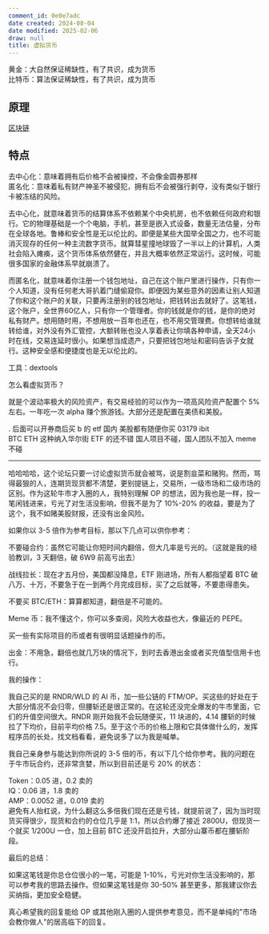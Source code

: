 ```yaml
---
comment_id: 0e0e7adc
date created: 2024-08-04
date modified: 2025-02-06
draw: null
title: 虚拟货币
---
```

黄金：大自然保证稀缺性，有了共识，成为货币  
比特币：算法保证稀缺性，有了共识，成为货币

<!-- more -->

## 原理

[区块链](区块链.md)

## 特点

去中心化：意味着拥有后价格不会被操控，不会像金圆券那样  
匿名化：意味着私有财产神圣不被侵犯，拥有后不会被强行剥夺，没有类似于银行卡被冻结的风险。

去中心化，就意味着货币的结算体系不依赖某个中央机房，也不依赖任何政府和银行。它的物理基础是一个个电脑，手机，甚至是嵌入式设备，数量无法估量，分布在全球各地。鲁棒和安全性是无以伦比的。即便是某些大国举全国之力，也不可能消灭现存的任何一种主流数字货币。就算彗星撞地球毁了一半以上的计算机，人类社会陷入瘫痪，这个货币体系依然健在，并且大概率依然正常运行。这时候，可能很多国家的金融体系早就崩溃了。

而匿名化，就意味着你注册一个钱包地址，自己在这个账户里进行操作，只有你一个人知道，没有任何老大哥扒着门缝偷窥你。即便因为某些意外的因素让别人知道了你和这个账户的关联，只要再注册别的钱包地址，把钱转出去就好了。这笔钱，这个账户，全世界60亿人，只有你一个管理者。你的钱就是你的钱，是你的绝对私有财产。想用随时用，不想用放一百年也还在，也不用交管理费。你想转给谁就转给谁，对外没有外汇管控，大额转账也没人享着表让你填各种申请，全天24小时在线，交易连延时很小。如果想当成遗产，只要把钱包地址和密码告诉子女就行。这种安全感和便捷度也是无以伦比的。

工具：dextools

怎么看虚拟货币？

就是个波动率极大的风险资产，有交易经验的可以作为一项高风险资产配置个 5% 左右。一年吃一次 alpha 赚个旅游钱。大部分还是配置在美债和美股。

. 后面可以开券商后买 b 的 etf 国内 美股都有随便你买 03179 ibit  
BTC ETH 这种纳入华尔街 ETF 的还不错 国人项目不碰，国人团队不加入 meme 不碰

---

哈哈哈哈，这个论坛只要一讨论虚拟货币就会被骂，说是割韭菜和赌狗。然而，骂得最狠的人，连期货现货都不清楚，更别提链上，交易所，一级市场和二级市场的区别。作为这轮牛市才入圈的人，我特别理解 OP 的想法，因为我也是一样，投一笔闲钱进来，亏光了对生活没影响，但我不是为了 10%-20% 的收益，要是为了这个，我不如赌美股财报，还没有出金风险。

  

如果你以 3-5 倍作为参考目标，那以下几点可以供你参考：

  

不要碰合约：虽然它可能让你短时间内翻倍，但大几率是亏光的。（这就是我的经验教训，3 天翻倍，破 6W9 前高亏出去）

  

战线拉长：现在才五月份，美国都没降息，ETF 刚进场，所有人都指望着 BTC 破八万、十万，不要急于在一到两个月完成目标，买了之后就等，不要患得患失。

  

不要买 BTC/ETH：算算都知道，翻倍是不可能的。

  

Meme 币：我不懂这个，你可以多查阅，风险大收益也大，像最近的 PEPE。

  

买一些有实际项目的币或者有很明显话题操作的币。

  

出金：不用急，翻倍也就几万块的情况下，到时去香港出金或者买充值型信用卡也行。

  

我的操作：

  

我自己买的是 RNDR/WLD 的 AI 币，加一些公链的 FTM/OP。买这些的好处在于大部分情况不会归零，但腰斩还是很正常的。在这轮还没完全爆发的牛市里面，它们的升值空间很大。RNDR 刚开始我不会玩随便买，11 块进的，4.14 腰斩的时候拉了下均价，目前平均价格 7.5。至于这个币的价格上限和它具体做什么的，发挥程序员的长处，找文档看看，避免说多了以为我是喊单。

  

我自己亲身参与能达到你所说的 3-5 倍的币，有以下几个给你参考。我的问题在于牛市玩合约，还非常贪婪，所以到目前还是亏 20% 的状态：

  

Token：0.05 进，0.2 卖的  
IQ：0.06 进，1.8 卖的  
AMP：0.0052 进，0.019 卖的  
避免有人抬杠说，为什么翻这么多倍我们现在还是亏钱，就提前说了，因为当时现货买得很少，现货和合约的仓位几乎是 1:1，所以合约爆了接近 2800U，但现货一个就买 1/200U 一仓，加上目前 BTC 还没开启拉升，大部分山寨币都在腰斩阶段。

  

最后的总结：

  

如果这笔钱是你总仓位很小的一笔，可能是 1-10%，亏光对你生活没影响的，那可以参考我的思路去操作。但如果这笔钱是你 30-50% 甚至更多，那我建议你去买纳指，更加安全稳健。

  

真心希望我的回复能给 OP 或其他刚入圈的人提供参考意见，而不是单纯的"市场会教你做人"的居高临下的回复。
